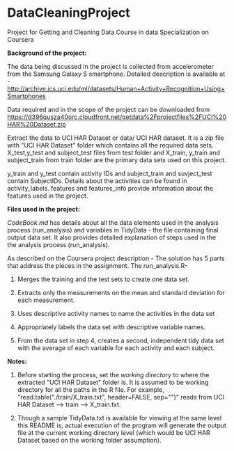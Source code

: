 DataCleaningProject
===================
Project for Getting and Cleaning Data Course in data Specialization on Coursera

**Background of the project:**

The data being discussed in the project is collected from accelerometer from the Samsung Galaxy S smartphone. Detailed description is available at - http://archive.ics.uci.edu/ml/datasets/Human+Activity+Recognition+Using+Smartphones 

Data required and in the scope of the project can be downloaded from 
https://d396qusza40orc.cloudfront.net/getdata%2Fprojectfiles%2FUCI%20HAR%20Dataset.zip

Extract the data to UCI HAR Dataset or data/ UCI HAR dataset.
It is a zip file with "UCI HAR Dataset" folder which contains all the required data sets.
X_test,y_test and subject_test files from test folder and  X_train, y_train and subject_train from train folder are the primary data sets used on this project.

y_train and y_test contain activity IDs and subject_train and suvject_test contain SubjectIDs.
Details about the activities can be found in activity_labels. features and features_info provide information about the features used in the project.


**Files used in the project:**

*CodeBook.md* has details about all the data elements used in the analysis process (run_analysis) and variables in TidyData - the file containing final output data set.
It also provides detailed explanation of steps used in the the analysis process (run_analysis).

As described on the Coursera project description - 
The solution has 5 parts that address the pieces in the assignment. 
The run_analysis.R-

1. Merges the training and the test sets to create one data set.

2. Extracts only the measurements on the mean and standard deviation for each measurement. 

3. Uses descriptive activity names to name the activities in the data set

4. Appropriately labels the data set with descriptive variable names. 

5. From the data set in step 4, creates a second, independent tidy data set with the average of each variable for each activity and each subject.


**Notes:**
1. Before starting the process, set the *working directory* to where the extracted "UCI HAR Dataset" folder is. It is assumed to be working directory for all the paths in the R file.
For example, "read.table("./train/X_train.txt", header=FALSE, sep="")" reads from UCI HAR Dataset --> train --> X_train.txt.

2. Though a sample TidyData.txt is available for viewing at the same level this README is, actual execution of the program will generate the output file at the current working directory level (which would be UCI HAR Dataset based on the working folder assumption).
